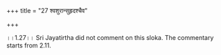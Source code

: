 +++
title = "27 श्वशुरान्सुहृदश्चैव"

+++
  
  
।।1.27।। Sri Jayatirtha did not comment on this sloka. The commentary
starts from 2.11.  
  

